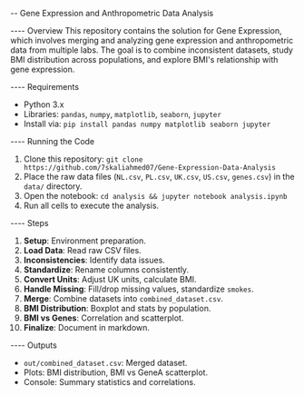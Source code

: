 -- Gene Expression and Anthropometric Data Analysis

---- Overview
This repository contains the solution for Gene Expression, which involves merging and analyzing gene expression and anthropometric data from multiple labs. The goal is to combine inconsistent datasets, study BMI distribution across populations, and explore BMI's relationship with gene expression.


---- Requirements
- Python 3.x
- Libraries: `pandas`, `numpy`, `matplotlib`, `seaborn`, `jupyter`
- Install via: `pip install pandas numpy matplotlib seaborn jupyter`

---- Running the Code
1. Clone this repository: `git clone https://github.com/7skaliahmed07/Gene-Expression-Data-Analysis`
2. Place the raw data files (`NL.csv`, `PL.csv`, `UK.csv`, `US.csv`, `genes.csv`) in the `data/` directory.
3. Open the notebook: `cd analysis && jupyter notebook analysis.ipynb`
4. Run all cells to execute the analysis.

---- Steps
1. **Setup**: Environment preparation.
2. **Load Data**: Read raw CSV files.
3. **Inconsistencies**: Identify data issues.
4. **Standardize**: Rename columns consistently.
5. **Convert Units**: Adjust UK units, calculate BMI.
6. **Handle Missing**: Fill/drop missing values, standardize `smokes`.
7. **Merge**: Combine datasets into `combined_dataset.csv`.
8. **BMI Distribution**: Boxplot and stats by population.
9. **BMI vs Genes**: Correlation and scatterplot.
10. **Finalize**: Document in markdown.

---- Outputs
- `out/combined_dataset.csv`: Merged dataset.
- Plots: BMI distribution, BMI vs GeneA scatterplot.
- Console: Summary statistics and correlations.

